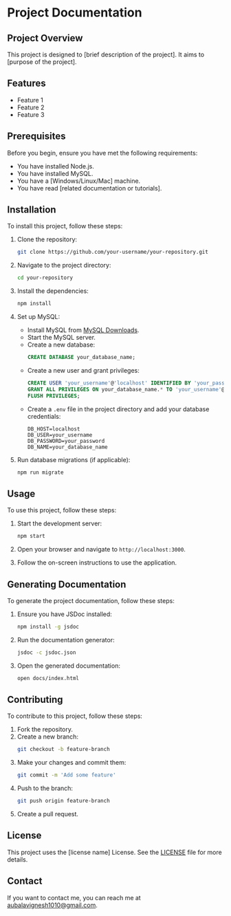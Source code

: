 # Project Documentation

## Project Overview
This project is designed to [brief description of the project]. It aims to [purpose of the project].

## Features
- Feature 1
- Feature 2
- Feature 3

## Prerequisites
Before you begin, ensure you have met the following requirements:
- You have installed Node.js.
- You have installed MySQL.
- You have a [Windows/Linux/Mac] machine.
- You have read [related documentation or tutorials].

## Installation
To install this project, follow these steps:

1. Clone the repository:
    ```sh
    git clone https://github.com/your-username/your-repository.git
    ```

2. Navigate to the project directory:
    ```sh
    cd your-repository
    ```

3. Install the dependencies:
    ```sh
    npm install
    ```

4. Set up MySQL:
    - Install MySQL from [MySQL Downloads](https://dev.mysql.com/downloads/).
    - Start the MySQL server.
    - Create a new database:
        ```sql
        CREATE DATABASE your_database_name;
        ```
    - Create a new user and grant privileges:
        ```sql
        CREATE USER 'your_username'@'localhost' IDENTIFIED BY 'your_password';
        GRANT ALL PRIVILEGES ON your_database_name.* TO 'your_username'@'localhost';
        FLUSH PRIVILEGES;
        ```
    - Create a `.env` file in the project directory and add your database credentials:
        ```env
        DB_HOST=localhost
        DB_USER=your_username
        DB_PASSWORD=your_password
        DB_NAME=your_database_name
        ```

5. Run database migrations (if applicable):
    ```sh
    npm run migrate
    ```

## Usage
To use this project, follow these steps:

1. Start the development server:
    ```sh
    npm start
    ```

2. Open your browser and navigate to `http://localhost:3000`.

3. Follow the on-screen instructions to use the application.

## Generating Documentation
To generate the project documentation, follow these steps:

1. Ensure you have JSDoc installed:
    ```sh
    npm install -g jsdoc
    ```

2. Run the documentation generator:
    ```sh
    jsdoc -c jsdoc.json
    ```

3. Open the generated documentation:
    ```sh
    open docs/index.html
    ```

## Contributing
To contribute to this project, follow these steps:

1. Fork the repository.
2. Create a new branch:
    ```sh
    git checkout -b feature-branch
    ```
3. Make your changes and commit them:
    ```sh
    git commit -m 'Add some feature'
    ```
4. Push to the branch:
    ```sh
    git push origin feature-branch
    ```
5. Create a pull request.

## License
This project uses the [license name] License. See the [LICENSE](LICENSE) file for more details.

## Contact
If you want to contact me, you can reach me at aubalavignesh1010@gmail.com.
